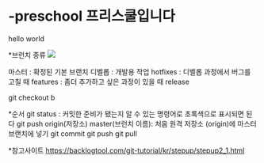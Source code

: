 # -preschool 프리스쿨입니다
<p>hello world</p>

*브런치 종류
<img src="https://backlogtool.com/git-tutorial/kr/img/post/stepup/capture_stepup1_5_6.png">

마스터 : 확정된 기본 브랜치
디벨롭 : 개발용 작업
hotfixes : 디벨롭 과정에서 버그를 고칠 때
features : 좀더 추가하고 싶은 과정이 있을 때
release 

git checkout b

*순서
git status : 커밋한 준비가 됐는지 알 수 있는 명령어로 초록색으로 표시되면 된다
git push origin(저장소) master(브런치 이름): 처음 원격 저장소 (origin)에 마스터 브랜치에 넣기
git commit 
git push
git pull 

*참고사이트
https://backlogtool.com/git-tutorial/kr/stepup/stepup2_1.html
